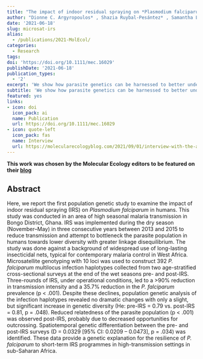 ```yaml
---
title: "The impact of indoor residual spraying on *Plasmodium falciparum* microsatellite variation in an area of high seasonal malaria transmission in Ghana, West Africa"
author: "Dionne C. Argyropoulos* , Shazia Ruybal-Pesántez* , Samantha L. Deed, Abraham R. Oduro, Samuel K. Dadzie, Maxwell A. Appawu, Victor Asoala, Mercedes Pascual, Kwadwo A. Koram, Karen P. Day* , Kathryn E. Tiedje*"
date: '2021-06-18'
slug: microsat-irs
alias:
  - /publications/2021-MolEcol/
categories:
  - Research
tags:
doi: 'https://doi.org/10.1111/mec.16029'
publishDate: '2021-06-18'
publication_types:
  - '2'
excerpt: 'We show how parasite genetics can be harnessed to better understand the efficacy of malaria control interventions, particularly by identifying key factors leading to parasite resilience that may not be reflected in other commonly used evaluation metrics. This work was chosen by the Molecular Ecology editors to be featured on their [blog.](https://molecularecologyblog.com/2021/09/01/interview-with-the-authors-does-indoor-spraying-alter-the-genetic-diversity-of-malaria-causing-parasites-and-what-does-this-mean-for-long-term-control/)'
subtitle: 'We show how parasite genetics can be harnessed to better understand the efficacy of malaria control interventions, particularly by identifying key factors leading to parasite resilience that may not be reflected in other commonly used evaluation metrics.'
featured: yes
links:
- icon: doi
  icon_pack: ai
  name: Publication
  url: https://doi.org/10.1111/mec.16029
- icon: quote-left
  icon_pack: fas
  name: Interview
  url: https://molecularecologyblog.com/2021/09/01/interview-with-the-authors-does-indoor-spraying-alter-the-genetic-diversity-of-malaria-causing-parasites-and-what-does-this-mean-for-long-term-control/
---
```


**This work was chosen by the Molecular Ecology editors to be featured on their [blog](https://molecularecologyblog.com/2021/09/01/interview-with-the-authors-does-indoor-spraying-alter-the-genetic-diversity-of-malaria-causing-parasites-and-what-does-this-mean-for-long-term-control/)**

## Abstract 

Here, we report the first population genetic study to examine the impact of indoor residual spraying (IRS) on *Plasmodium falciparum* in humans. This study was conducted in an area of high seasonal malaria transmission in Bongo District, Ghana. IRS was implemented during the dry season (November–May) in three consecutive years between 2013 and 2015 to reduce transmission and attempt to bottleneck the parasite population in humans towards lower diversity with greater linkage disequilibrium. The study was done against a background of widespread use of long-lasting insecticidal nets, typical for contemporary malaria control in West Africa. Microsatellite genotyping with 10 loci was used to construct 392 *P. falciparum* multilocus infection haplotypes collected from two age-stratified cross-sectional surveys at the end of the wet seasons pre- and post-IRS. Three-rounds of IRS, under operational conditions, led to a >90% reduction in transmission intensity and a 35.7% reduction in the *P. falciparum* prevalence (p < .001). Despite these declines, population genetic analysis of the infection haplotypes revealed no dramatic changes with only a slight, but significant increase in genetic diversity (He: pre-IRS = 0.79 vs. post-IRS = 0.81, p = .048). Reduced relatedness of the parasite population (p < .001) was observed post-IRS, probably due to decreased opportunities for outcrossing. Spatiotemporal genetic differentiation between the pre- and post-IRS surveys (D = 0.0329 [95% CI: 0.0209 – 0.0473], p = .034) was identified. These data provide a genetic explanation for the resilience of *P. falciparum* to short-term IRS programmes in high-transmission settings in sub-Saharan Africa.
